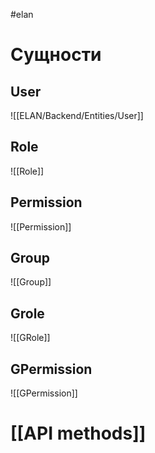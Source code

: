 #elan 

# Сущности

## User
![[ELAN/Backend/Entities/User]]
## Role
![[Role]]
## Permission
![[Permission]]

## Group
![[Group]]

## Grole
![[GRole]]

## GPermission
![[GPermission]]

# [[API methods]]
